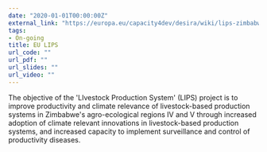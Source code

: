 ```yaml
---
date: "2020-01-01T00:00:00Z"
external_link: "https://europa.eu/capacity4dev/desira/wiki/lips-zimbabwe"
tags:
- On-going
title: EU LIPS
url_code: ""
url_pdf: ""
url_slides: ""
url_video: ""
---
```


The objective of the 'LIvestock Production System' (LIPS) project is to improve productivity and climate relevance of livestock-based production systems in Zimbabwe's agro-ecological regions IV and V through increased adoption of climate relevant innovations in livestock-based production systems, and increased capacity to implement surveillance and control of productivity diseases.